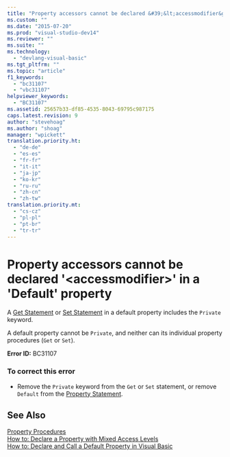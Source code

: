 ```yaml
---
title: "Property accessors cannot be declared &#39;&lt;accessmodifier&gt;&#39; in a &#39;Default&#39; property | Microsoft Docs"
ms.custom: ""
ms.date: "2015-07-20"
ms.prod: "visual-studio-dev14"
ms.reviewer: ""
ms.suite: ""
ms.technology: 
  - "devlang-visual-basic"
ms.tgt_pltfrm: ""
ms.topic: "article"
f1_keywords: 
  - "bc31107"
  - "vbc31107"
helpviewer_keywords: 
  - "BC31107"
ms.assetid: 25657b33-df85-4535-8043-69795c987175
caps.latest.revision: 9
author: "stevehoag"
ms.author: "shoag"
manager: "wpickett"
translation.priority.ht: 
  - "de-de"
  - "es-es"
  - "fr-fr"
  - "it-it"
  - "ja-jp"
  - "ko-kr"
  - "ru-ru"
  - "zh-cn"
  - "zh-tw"
translation.priority.mt: 
  - "cs-cz"
  - "pl-pl"
  - "pt-br"
  - "tr-tr"
---
```

# Property accessors cannot be declared &#39;&lt;accessmodifier&gt;&#39; in a &#39;Default&#39; property
A [Get Statement](../../visual-basic/language-reference/statements/get-statement.md) or [Set Statement](../../visual-basic/language-reference/statements/set-statement.md) in a default property includes the `Private` keyword.  
  
 A default property cannot be `Private`, and neither can its individual property procedures (`Get` or `Set`).  
  
 **Error ID:** BC31107  
  
### To correct this error  
  
-   Remove the `Private` keyword from the `Get` or `Set` statement, or remove `Default` from the [Property Statement](../../visual-basic/language-reference/statements/property-statement.md).  
  
## See Also  
 [Property Procedures](../../visual-basic/programming-guide/language-features/procedures/property-procedures.md)   
 [How to: Declare a Property with Mixed Access Levels](../../visual-basic/programming-guide/language-features/procedures/how-to-declare-a-property-with-mixed-access-levels.md)   
 [How to: Declare and Call a Default Property in Visual Basic](../../visual-basic/programming-guide/language-features/procedures/how-to-declare-and-call-a-default-property.md)
